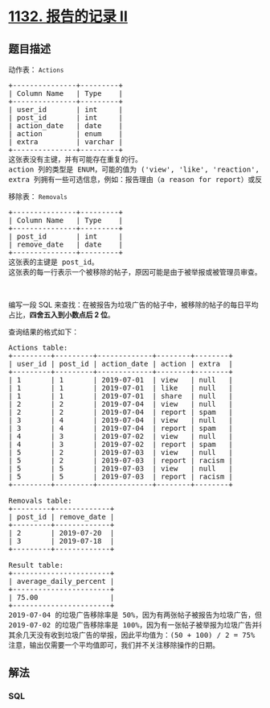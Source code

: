 # [1132. 报告的记录 II](https://leetcode-cn.com/problems/reported-posts-ii)



## 题目描述

<!-- 这里写题目描述 -->

<p>动作表：&nbsp;<code>Actions</code></p>

<pre>
+---------------+---------+
| Column Name   | Type    |
+---------------+---------+
| user_id       | int     |
| post_id       | int     |
| action_date   | date    |
| action        | enum    |
| extra         | varchar |
+---------------+---------+
这张表没有主键，并有可能存在重复的行。
action 列的类型是 ENUM，可能的值为 (&#39;view&#39;, &#39;like&#39;, &#39;reaction&#39;, &#39;comment&#39;, &#39;report&#39;, &#39;share&#39;)。
extra 列拥有一些可选信息，例如：报告理由（a reason for report）或反应类型（a type of reaction）等。</pre>

<p>移除表：&nbsp;<code>Removals</code></p>

<pre>
+---------------+---------+
| Column Name   | Type    |
+---------------+---------+
| post_id       | int     |
| remove_date   | date    | 
+---------------+---------+
这张表的主键是 post_id。
这张表的每一行表示一个被移除的帖子，原因可能是由于被举报或被管理员审查。
</pre>

<p>&nbsp;</p>

<p>编写一段 SQL 来查找：在被报告为垃圾广告的帖子中，被移除的帖子的每日平均占比，<strong>四舍五入到小数点后 2 位</strong>。</p>

<p>查询结果的格式如下：</p>

<pre>
Actions table:
+---------+---------+-------------+--------+--------+
| user_id | post_id | action_date | action | extra  |
+---------+---------+-------------+--------+--------+
| 1       | 1       | 2019-07-01  | view   | null   |
| 1       | 1       | 2019-07-01  | like   | null   |
| 1       | 1       | 2019-07-01  | share  | null   |
| 2       | 2       | 2019-07-04  | view   | null   |
| 2       | 2       | 2019-07-04  | report | spam   |
| 3       | 4       | 2019-07-04  | view   | null   |
| 3       | 4       | 2019-07-04  | report | spam   |
| 4       | 3       | 2019-07-02  | view   | null   |
| 4       | 3       | 2019-07-02  | report | spam   |
| 5       | 2       | 2019-07-03  | view   | null   |
| 5       | 2       | 2019-07-03  | report | racism |
| 5       | 5       | 2019-07-03  | view   | null   |
| 5       | 5       | 2019-07-03  | report | racism |
+---------+---------+-------------+--------+--------+

Removals table:
+---------+-------------+
| post_id | remove_date |
+---------+-------------+
| 2       | 2019-07-20  |
| 3       | 2019-07-18  |
+---------+-------------+

Result table:
+-----------------------+
| average_daily_percent |
+-----------------------+
| 75.00                 |
+-----------------------+
2019-07-04 的垃圾广告移除率是 50%，因为有两张帖子被报告为垃圾广告，但只有一个得到移除。
2019-07-02 的垃圾广告移除率是 100%，因为有一张帖子被举报为垃圾广告并得到移除。
其余几天没有收到垃圾广告的举报，因此平均值为：(50 + 100) / 2 = 75%
注意，输出仅需要一个平均值即可，我们并不关注移除操作的日期。</pre>


## 解法

<!-- 这里可写通用的实现逻辑 -->

<!-- tabs:start -->

### **SQL**

<!-- 这里可写当前语言的特殊实现逻辑 -->

```sql

```

<!-- tabs:end -->

